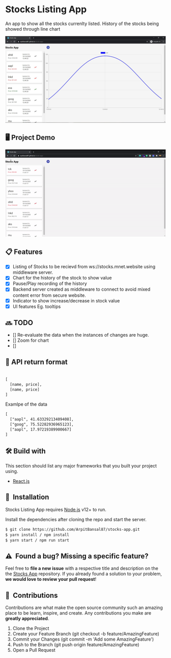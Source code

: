 # Stocks Listing App

An app to show all the stocks currenlty listed. History of the stocks being showed through line chart

![](Stocks_app.JPG)

## 🖥️ Project Demo

![](Stocks_app_view.gif)

## 📋 Features

- [x] Listing of Stocks to be recievd from ws://stocks.mnet.website using middleware server.
- [x] Chart for the history of the stock to show value
- [x] Pause/Play recording of the history
- [x] Backend server created as middleware to connect to avoid mixed content error from secure website.
- [x] Indicator to show increase/decrease in stock value
- [x] UI features Eg. tooltips

## 🔜 TODO

- [] Re-evaluate the data when the instances of changes are huge. 
- [] Zoom for chart
- []

## 🔗 API return format

```

[
  [name, price],
  [name, price]
]

```
Examlpe of the data
```
[
  ["aapl", 41.63329213409408], 
  ["goog", 75.52282936965123], 
  ["aapl", 17.97219389900667]
]

```

## 🛠️ Build with

This section should list any major frameworks that you built your project using.

- [React.js]

## 🚀&nbsp; Installation

Stocks Listing App requires [Node.js](https://nodejs.org/) v12+ to run.

Install the dependencies after cloning the repo and start the server.

```sh
$ git clone https://github.com/ArpitBansal87/stocks-app.git
$ yarn install / npm install
$ yarn start / npm run start

```

## ⚠️&nbsp; Found a bug? Missing a specific feature?

Feel free to **file a new issue** with a respective title and description on the the [Stocks App](https://github.com/ArpitBansal87/stocks-app/issues) repository. If you already found a solution to your problem, **we would love to review your pull request**! 

## 🤝&nbsp; Contributions

Contributions are what make the open source community such an amazing place to be learn, inspire, and create. Any contributions you make are **greatly appreciated**.

1. Clone the Project
2. Create your Feature Branch (git checkout -b feature/AmazingFeature)
3. Commit your Changes (git commit -m 'Add some AmazingFeature')
4. Push to the Branch (git push origin feature/AmazingFeature)
5. Open a Pull Request

  [react.js]: https://reactjs.org/
  [deployment-link]: https://www.npmjs.com/package/
